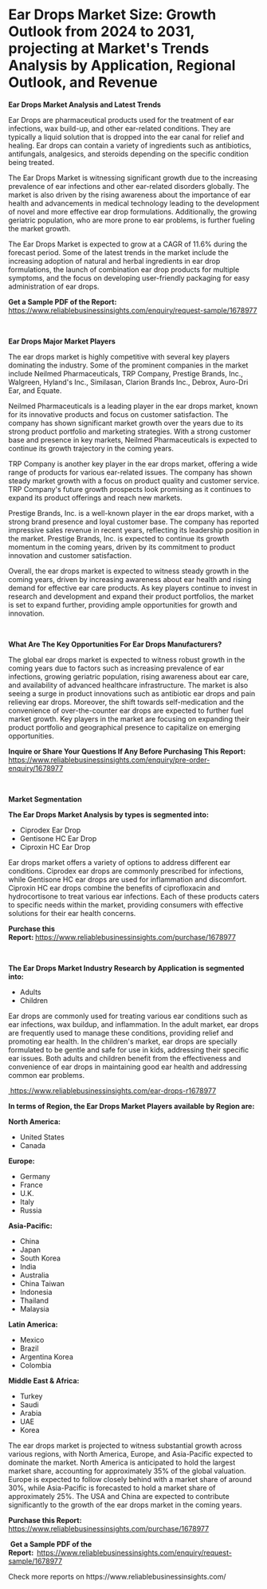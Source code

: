 <p><h1>Ear Drops Market Size: Growth Outlook from 2024 to 2031, projecting at Market's Trends Analysis by Application, Regional Outlook, and Revenue</h1></p><p><strong>Ear Drops Market Analysis and Latest Trends</strong></p>
<p><p>Ear Drops are pharmaceutical products used for the treatment of ear infections, wax build-up, and other ear-related conditions. They are typically a liquid solution that is dropped into the ear canal for relief and healing. Ear drops can contain a variety of ingredients such as antibiotics, antifungals, analgesics, and steroids depending on the specific condition being treated.</p><p>The Ear Drops Market is witnessing significant growth due to the increasing prevalence of ear infections and other ear-related disorders globally. The market is also driven by the rising awareness about the importance of ear health and advancements in medical technology leading to the development of novel and more effective ear drop formulations. Additionally, the growing geriatric population, who are more prone to ear problems, is further fueling the market growth.</p><p>The Ear Drops Market is expected to grow at a CAGR of 11.6% during the forecast period. Some of the latest trends in the market include the increasing adoption of natural and herbal ingredients in ear drop formulations, the launch of combination ear drop products for multiple symptoms, and the focus on developing user-friendly packaging for easy administration of ear drops.</p></p>
<p><strong>Get a Sample PDF of the Report:&nbsp;</strong> <a href="https://www.reliablebusinessinsights.com/enquiry/request-sample/1678977">https://www.reliablebusinessinsights.com/enquiry/request-sample/1678977</a></p>
<p>&nbsp;</p>
<p><strong>Ear Drops Major Market Players</strong></p>
<p><p>The ear drops market is highly competitive with several key players dominating the industry. Some of the prominent companies in the market include Neilmed Pharmaceuticals, TRP Company, Prestige Brands, Inc., Walgreen, Hyland's Inc., Similasan, Clarion Brands Inc., Debrox, Auro-Dri Ear, and Equate.</p><p>Neilmed Pharmaceuticals is a leading player in the ear drops market, known for its innovative products and focus on customer satisfaction. The company has shown significant market growth over the years due to its strong product portfolio and marketing strategies. With a strong customer base and presence in key markets, Neilmed Pharmaceuticals is expected to continue its growth trajectory in the coming years.</p><p>TRP Company is another key player in the ear drops market, offering a wide range of products for various ear-related issues. The company has shown steady market growth with a focus on product quality and customer service. TRP Company's future growth prospects look promising as it continues to expand its product offerings and reach new markets.</p><p>Prestige Brands, Inc. is a well-known player in the ear drops market, with a strong brand presence and loyal customer base. The company has reported impressive sales revenue in recent years, reflecting its leadership position in the market. Prestige Brands, Inc. is expected to continue its growth momentum in the coming years, driven by its commitment to product innovation and customer satisfaction.</p><p>Overall, the ear drops market is expected to witness steady growth in the coming years, driven by increasing awareness about ear health and rising demand for effective ear care products. As key players continue to invest in research and development and expand their product portfolios, the market is set to expand further, providing ample opportunities for growth and innovation.</p></p>
<p>&nbsp;</p>
<p><strong>What Are The Key Opportunities For Ear Drops Manufacturers?</strong></p>
<p><p>The global ear drops market is expected to witness robust growth in the coming years due to factors such as increasing prevalence of ear infections, growing geriatric population, rising awareness about ear care, and availability of advanced healthcare infrastructure. The market is also seeing a surge in product innovations such as antibiotic ear drops and pain relieving ear drops. Moreover, the shift towards self-medication and the convenience of over-the-counter ear drops are expected to further fuel market growth. Key players in the market are focusing on expanding their product portfolio and geographical presence to capitalize on emerging opportunities.</p></p>
<p><strong>Inquire or Share Your Questions If Any Before Purchasing This Report:</strong> <a href="https://www.reliablebusinessinsights.com/enquiry/pre-order-enquiry/1678977">https://www.reliablebusinessinsights.com/enquiry/pre-order-enquiry/1678977</a></p>
<p>&nbsp;</p>
<p><strong>Market Segmentation</strong></p>
<p><strong>The Ear Drops Market Analysis by types is segmented into:</strong></p>
<p><ul><li>Ciprodex Ear Drop</li><li>Gentisone HC Ear Drop</li><li>Ciproxin HC Ear Drop</li></ul></p>
<p><p>Ear drops market offers a variety of options to address different ear conditions. Ciprodex ear drops are commonly prescribed for infections, while Gentisone HC ear drops are used for inflammation and discomfort. Ciproxin HC ear drops combine the benefits of ciprofloxacin and hydrocortisone to treat various ear infections. Each of these products caters to specific needs within the market, providing consumers with effective solutions for their ear health concerns.</p></p>
<p><strong>Purchase this Report:&nbsp;</strong><a href="https://www.reliablebusinessinsights.com/purchase/1678977">https://www.reliablebusinessinsights.com/purchase/1678977</a></p>
<p>&nbsp;</p>
<p><strong>The Ear Drops Market Industry Research by Application is segmented into:</strong></p>
<p><ul><li>Adults</li><li>Children</li></ul></p>
<p><p>Ear drops are commonly used for treating various ear conditions such as ear infections, wax buildup, and inflammation. In the adult market, ear drops are frequently used to manage these conditions, providing relief and promoting ear health. In the children's market, ear drops are specially formulated to be gentle and safe for use in kids, addressing their specific ear issues. Both adults and children benefit from the effectiveness and convenience of ear drops in maintaining good ear health and addressing common ear problems.</p></p>
<p><a href="https://www.reliablebusinessinsights.com/ear-drops-r1678977">&nbsp;https://www.reliablebusinessinsights.com/ear-drops-r1678977</a></p>
<p><strong>In terms of Region, the Ear Drops Market Players available by Region are:</strong></p>
<p>
    <p> <strong> North America: </strong>
        <ul>
            <li>United States</li>
            <li>Canada</li>
        </ul>
        </p> 
    <p> <strong> Europe: </strong>
        <ul>
            <li>Germany</li>
            <li>France</li>
            <li>U.K.</li>
            <li>Italy</li>
            <li>Russia</li>
        </ul>
        </p> 
    <p> <strong> Asia-Pacific: </strong>
        <ul>
            <li>China</li>
            <li>Japan</li>
            <li>South Korea</li>
            <li>India</li>
            <li>Australia</li>
            <li>China Taiwan</li>
            <li>Indonesia</li>
            <li>Thailand</li>
            <li>Malaysia</li>
        </ul>
        </p> 
    <p> <strong> Latin America: </strong>
        <ul>
            <li>Mexico</li>
            <li>Brazil</li>
            <li>Argentina Korea</li>
            <li>Colombia</li>
        </ul>
        </p> 
    <p> <strong> Middle East & Africa: </strong>
        <ul>
            <li>Turkey</li>
            <li>Saudi</li>
            <li>Arabia</li>
            <li>UAE</li>
            <li>Korea</li>
        </ul>
    </p>
    </p>
<p><p>The ear drops market is projected to witness substantial growth across various regions, with North America, Europe, and Asia-Pacific expected to dominate the market. North America is anticipated to hold the largest market share, accounting for approximately 35% of the global valuation. Europe is expected to follow closely behind with a market share of around 30%, while Asia-Pacific is forecasted to hold a market share of approximately 25%. The USA and China are expected to contribute significantly to the growth of the ear drops market in the coming years.</p></p>
<p><strong>Purchase this Report: </strong><a href="https://www.reliablebusinessinsights.com/purchase/1678977">https://www.reliablebusinessinsights.com/purchase/1678977</a></p>
<p>&nbsp;<strong>Get a Sample PDF of the Report:&nbsp;&nbsp;</strong><a href="https://www.reliablebusinessinsights.com/enquiry/request-sample/1678977">https://www.reliablebusinessinsights.com/enquiry/request-sample/1678977</a></p>
<p><strong></strong></p>
<p>Check more reports on https://www.reliablebusinessinsights.com/</p>